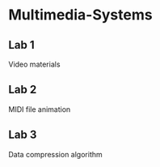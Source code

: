 # Multimedia-Systems

## Lab 1
Video materials
## Lab 2
MIDI file animation
## Lab 3
Data compression algorithm
